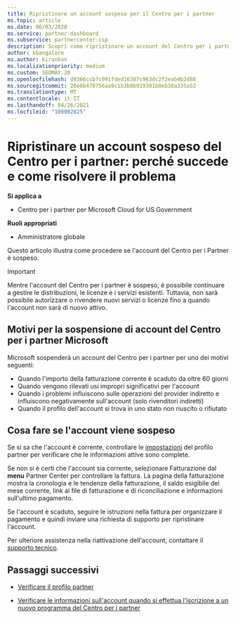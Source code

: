 ```yaml
---
title: Ripristinare un account sospeso per il Centro per i partner
ms.topic: article
ms.date: 06/03/2020
ms.service: partner-dashboard
ms.subservice: partnercenter-csp
description: Scopri come ripristinare un account del Centro per i partner sospeso, perché si verifica la sospensione e come puoi usare il tuo account durante la sospensione.
author: kbangalore
ms.author: kiranban
ms.localizationpriority: medium
ms.custom: SEOMAY.20
ms.openlocfilehash: d9366ccb7c091fded16387c963dc2f2eab4b2d88
ms.sourcegitcommit: 26e6b470756aa9c1b3b0b919301b0eb38a335a52
ms.translationtype: MT
ms.contentlocale: it-IT
ms.lasthandoff: 04/26/2021
ms.locfileid: "108002825"
---
```

# <a name="restore-a-suspended-partner-center-account---learn-why-it-happens-and-what-to-do-about-it"></a>Ripristinare un account sospeso del Centro per i partner: perché succede e come risolvere il problema

**Si applica a**

- Centro per i partner per Microsoft Cloud for US Government

**Ruoli appropriati**

- Amministratore globale

Questo articolo illustra come procedere se l'account del Centro per i Partner è sospeso.

> [!IMPORTANT]  
> Mentre l'account del Centro per i partner è sospeso, è possibile continuare a gestire le distribuzioni, le licenze e i servizi esistenti. Tuttavia, non sarà possibile autorizzare o rivendere nuovi servizi o licenze fino a quando l'account non sarà di nuovo attivo.

## <a name="why-partner-center-accounts-are-suspended"></a>Motivi per la sospensione di account del Centro per i partner Microsoft

Microsoft sospenderà un account del Centro per i partner per uno dei motivi seguenti:

- Quando l'importo della fatturazione corrente è scaduto da oltre 60 giorni
- Quando vengono rilevati usi impropri significativi per l'account
- Quando i problemi influiscono sulle operazioni del provider indiretto e influiscono negativamente sull'account (solo rivenditori indiretti)
- Quando il profilo dell'account si trova in uno stato non riuscito o rifiutato

## <a name="what-to-do-if-your-account-is-suspended"></a>Cosa fare se l'account viene sospeso

Se si sa che l'account è corrente, controllare le [impostazioni](https://partner.microsoft.com/pcv/accountsettings/partnerprofile) del profilo partner per verificare che le informazioni attive sono complete. 

Se non si è certi che l'account sia corrente, selezionare Fatturazione dal **menu** Partner Center per controllare la fattura.  La pagina della fatturazione mostra la cronologia e le tendenze della fatturazione, il saldo esigibile del mese corrente, link ai file di fatturazione e di riconciliazione e informazioni sull'ultimo pagamento.

Se l'account è scaduto, seguire le istruzioni nella fattura per organizzare il pagamento e quindi inviare una richiesta di supporto per ripristinare l'account. 

Per ulteriore assistenza nella riattivazione dell'account, contattare il [supporto tecnico](https://partner.microsoft.com/dashboard/support/csp/servicerequests/create).

## <a name="next-steps"></a>Passaggi successivi

- [Verificare il profilo partner](update-your-partner-profile.md)

- [Verificare le informazioni sull'account quando si effettua l'iscrizione a un nuovo programma del Centro per i partner](verification-responses.md)
